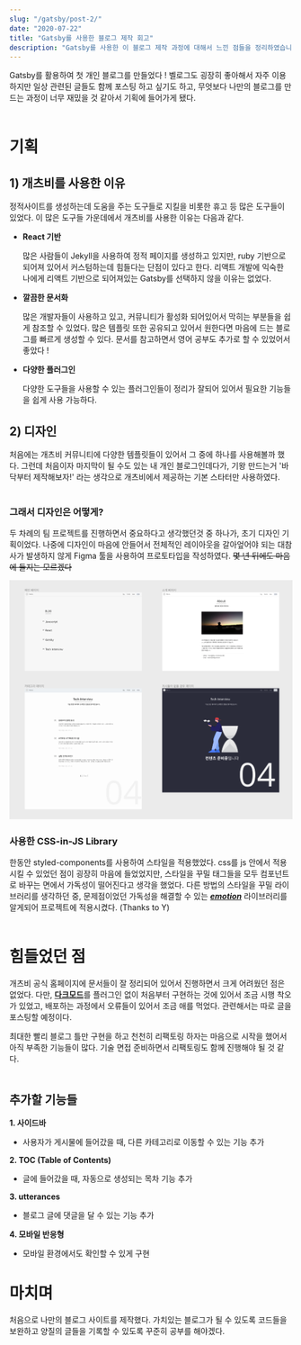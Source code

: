 ```yaml
---
slug: "/gatsby/post-2/"
date: "2020-07-22"
title: "Gatsby를 사용한 블로그 제작 회고"
description: "Gatsby를 사용한 이 블로그 제작 과정에 대해서 느낀 점들을 정리하였습니다."
---
```


Gatsby를 활용하여 첫 개인 블로그를 만들었다 ! 벨로그도 굉장히 좋아해서 자주 이용하지만 일상 관련된 글들도 함께 포스팅 하고 싶기도 하고, 무엇보다 나만의 블로그를 만드는 과정이 너무 재밌을 것 같아서 기획에 들어가게 됐다.
<br></br>
# 기획

## 1) 개츠비를 사용한 이유

정적사이트를 생성하는데 도움을 주는 도구들로 지킬을 비롯한 휴고 등 많은 도구들이 있었다.
이 많은 도구들 가운데에서 개츠비를 사용한 이유는 다음과 같다.

- **React 기반**

  많은 사람들이 Jekyll을 사용하여 정적 페이지를 생성하고 있지만, ruby 기반으로 되어져 있어서 커스텀하는데 힘들다는 단점이 있다고 한다.
  리액트 개발에 익숙한 나에게 리액트 기반으로 되어져있는 Gatsby를 선택하지 않을 이유는 없었다.

- **깔끔한 문서화**

  많은 개발자들이 사용하고 있고, 커뮤니티가 활성화 되어있어서 막히는 부분들을 쉽게 참조할 수 있었다. 많은 템플릿 또한 공유되고 있어서 원한다면 마음에 드는 블로그를 빠르게 생성할 수 있다. 문서를 참고하면서 영어 공부도 추가로 할 수 있었어서 좋았다 !

- **다양한 플러그인**

  다양한 도구들을 사용할 수 있는 플러그인들이 정리가 잘되어 있어서 필요한 기능들을 쉽게 사용 가능하다.

## 2) 디자인

처음에는 개츠비 커뮤니티에 다양한 템플릿들이 있어서 그 중에 하나를 사용해볼까 했다. 그런데 처음이자 마지막이 될 수도 있는 내 개인 블로그인데다가, 기왕 만드는거 '바닥부터 제작해보자!' 라는 생각으로 개츠비에서 제공하는 기본 스타터만 사용하였다.<br></br>

### 그래서 디자인은 어떻게?

두 차례의 팀 프로젝트를 진행하면서 중요하다고 생각했던것 중 하나가, 초기 디자인 기획이었다.
나중에 디자인이 마음에 안들어서 전체적인 레이아웃을 갈아엎어야 되는 대참사가 발생하지 않게 Figma 툴을 사용하여 프로토타입을 작성하였다. ~~몇 년 뒤에도 마음에 들지는 모르겠다~~

![figma](./images/figma.png "#margin=2rem 0rem 3rem 0rem;")

### 사용한 CSS-in-JS Library

한동안 styled-components를 사용하여 스타일을 적용했었다. css를 js 안에서 적용시킬 수 있었던 점이 굉장히 마음에 들었었지만, 스타일을 꾸밀 태그들을 모두 컴포넌트로 바꾸는 면에서 가독성이 떨어진다고 생각을 했었다. 다른 방법의 스타일을 꾸밀 라이브러리를 생각하던 중, 문제점이었던 가독성을 해결할 수 있는 <u>**_emotion_**</u> 라이브러리를 알게되어 프로젝트에 적용시켰다. (Thanks to Y)
<br></br>

# 힘들었던 점
개츠비 공식 홈페이지에 문서들이 잘 정리되어 있어서 진행하면서 크게 어려웠던 점은 없었다. 다만, <u>**다크모드**</u>를 플러그인 없이 처음부터 구현하는 것에 있어서 조금 시행 착오가 있었고, 배포하는 과정에서 오류들이 있어서 조금 애를 먹었다. 관련해서는 따로 글을 포스팅할 예정이다.

최대한 빨리 블로그 틀만 구현을 하고 천천히 리팩토링 하자는 마음으로 시작을 했어서 아직 부족한 기능들이 많다. 기술 면접 준비하면서 리팩토링도 함께 진행해야 될 것 같다.
<br></br>

## 추가할 기능들
**1. 사이드바**
- 사용자가 게시물에 들어갔을 때, 다른 카테고리로 이동할 수 있는 기능 추가

**2. TOC (Table of Contents)**
- 글에 들어갔을 때, 자동으로 생성되는 목차 기능 추가

**3. utterances**
- 블로그 글에 댓글을 달 수 있는 기능 추가

**4. 모바일 반응형**
- 모바일 환경에서도 확인할 수 있게 구현
# 마치며

처음으로 나만의 블로그 사이트를 제작했다. 가치있는 블로그가 될 수 있도록 코드들을 보완하고 양질의 글들을 기록할 수 있도록 꾸준히 공부를 해야겠다.

<br></br>


